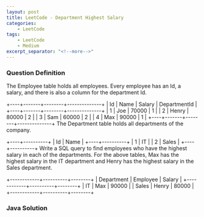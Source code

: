 ```yaml
---
layout: post
title: LeetCode - Department Highest Salary
categories:
    - LeetCode
tags:
    - LeetCode
    - Medium
excerpt_separator: "<!--more-->"
---
```


### Question Definition
The Employee table holds all employees. Every employee has an Id, a salary, and there is also a column for the department Id.
<!--more-->

+----+-------+--------+--------------+
| Id | Name  | Salary | DepartmentId |
+----+-------+--------+--------------+
| 1  | Joe   | 70000  | 1            |
| 2  | Henry | 80000  | 2            |
| 3  | Sam   | 60000  | 2            |
| 4  | Max   | 90000  | 1            |
+----+-------+--------+--------------+
The Department table holds all departments of the company.

+----+----------+
| Id | Name     |
+----+----------+
| 1  | IT       |
| 2  | Sales    |
+----+----------+
Write a SQL query to find employees who have the highest salary in each of the departments. For the above tables, Max has the highest salary in the IT department and Henry has the highest salary in the Sales department.

+------------+----------+--------+
| Department | Employee | Salary |
+------------+----------+--------+
| IT         | Max      | 90000  |
| Sales      | Henry    | 80000  |
+------------+----------+--------+

### Java Solution
```java
```
